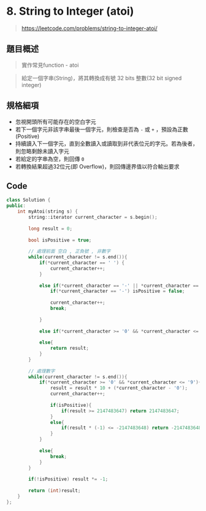 # 8. String to Integer (atoi)
>https://leetcode.com/problems/string-to-integer-atoi/

## 題目概述
>實作常見function - atoi

>給定一個字串(String)，將其轉換成有號 32 bits 整數(32 bit signed integer)

## 規格細項
* 忽視開頭所有可能存在的空白字元
* 若下一個字元非該字串最後一個字元，則檢查是否為 `-` 或  `+` ，預設為正數(Positive)
* 持續讀入下一個字元，直到全數讀入或讀取到非代表位元的字元。若為後者，則忽略剩餘未讀入字元
* 若給定的字串為空，則回傳 `0`
* 若轉換結果超過32位元(即 Overflow)，則回傳邊界值以符合輸出要求

## Code
```C++
class Solution {
public:
    int myAtoi(string s) {
        string::iterator current_character = s.begin();
        
        long result = 0;
        
        bool isPositive = true;
        
        // 處理前面 空白 , 正負號 , 非數字
        while(current_character != s.end()){
            if(*current_character == ' ') {
                current_character++;
            }
            
            else if(*current_character == '-' || *current_character == '+'){
                if(*current_character == '-') isPositive = false;
                
                current_character++;
                break;
                
            }
            
            else if(*current_character >= '0' && *current_character <= '9') break;
            
            else{
                return result;
            }
        }
        
        // 處理數字
        while(current_character != s.end()){
            if(*current_character >= '0' && *current_character <= '9'){
                result = result * 10 + (*current_character - '0');
                current_character++;
                
                if(isPositive){
                    if(result >= 2147483647) return 2147483647;
                }
                else{
                    if(result * (-1) <= -2147483648) return -2147483648;
                }
            }
            
            else{
                break;
            }
        }
        
        if(!isPositive) result *= -1;
        
        return (int)result;
    }
};
```
